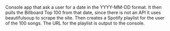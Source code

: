 Console app that ask a user for a date in the YYYY-MM-DD format.  It then pulls the Billboard Top 100 from that date,
since there is not an API it uses beautifulsoup to scrape the site.  Then creates a Spotify playlist for the user of the
100 songs.  The URL for the playlist is output to the console.
